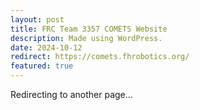 ```yaml
---
layout: post
title: FRC Team 3357 COMETS Website
description: Made using WordPress.
date: 2024-10-12
redirect: https://comets.fhrobotics.org/
featured: true
---
```


Redirecting to another page...
